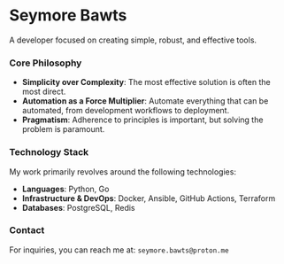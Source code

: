 # Seymore Bawts

A developer focused on creating simple, robust, and effective tools.

### Core Philosophy
* **Simplicity over Complexity**: The most effective solution is often the most direct.
* **Automation as a Force Multiplier**: Automate everything that can be automated, from development workflows to deployment.
* **Pragmatism**: Adherence to principles is important, but solving the problem is paramount.

### Technology Stack
My work primarily revolves around the following technologies:
* **Languages**: Python, Go
* **Infrastructure & DevOps**: Docker, Ansible, GitHub Actions, Terraform
* **Databases**: PostgreSQL, Redis

### Contact
For inquiries, you can reach me at: `seymore.bawts@proton.me`
